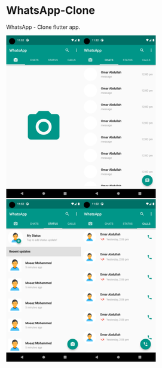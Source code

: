 # WhatsApp-Clone
 WhatsApp - Clone flutter app.

<a target="_blank" rel="whatsapp clone" href="https://github.com/omarabdullah1/whatsapp_clone/blob/main/screens/1.png"><img src="https://github.com/omarabdullah1/whatsapp_clone/blob/main/screens/1.png" alt=" whatsapp_clone" width="200" title="whatsapp_clone" style="max-width: 100%;"></a><a target="_blank" rel="whatsapp clone" href="https://github.com/omarabdullah1/whatsapp_clone/blob/main/screens/2.png"><img src="https://github.com/omarabdullah1/whatsapp_clone/blob/main/screens/2.png" alt=" whatsapp_clone" width="200" title="whatsapp_clone" style="max-width: 100%;"></a><a target="_blank" rel="whatsapp clone" href="https://github.com/omarabdullah1/whatsapp_clone/blob/main/screens/3.png"><img src="https://github.com/omarabdullah1/whatsapp_clone/blob/main/screens/3.png" alt=" whatsapp_clone" width="200" title="whatsapp_clone" style="max-width: 100%;"></a><a target="_blank" rel="whatsapp clone" href="https://github.com/omarabdullah1/whatsapp_clone/blob/main/screens/4.png"><img src="https://github.com/omarabdullah1/whatsapp_clone/blob/main/screens/4.png" alt=" whatsapp_clone" width="200" title="whatsapp_clone" style="max-width: 100%;"></a>
